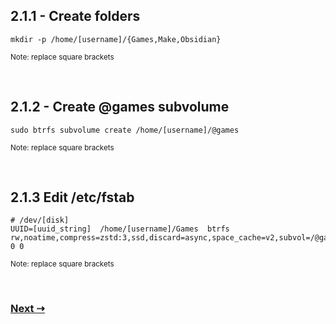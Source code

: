 ## 2.1.1 - Create folders

`mkdir -p /home/[username]/{Games,Make,Obsidian}`

<sub> Note: replace square brackets </sub>

<br/>
 
## 2.1.2 - Create @games subvolume

`sudo btrfs subvolume create /home/[username]/@games`

<sub> Note: replace square brackets </sub>

<br/>
 
## 2.1.3 Edit /etc/fstab

```
# /dev/[disk]
UUID=[uuid_string]	/home/[username]/Games	btrfs     	rw,noatime,compress=zstd:3,ssd,discard=async,space_cache=v2,subvol=/@games	0 0
```

<sub> Note: replace square brackets </sub>

<br/>
 
### [Next ⇢](2.2%20-%20Install%20Microsoft%20Fonts.md)
